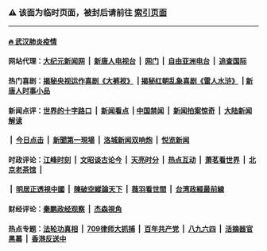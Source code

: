 ### ⚠️ 该面为临时页面，被封后请前往 [索引页面](../link4.md)

---

#### [🔥 武汉肺炎疫情](http://128.199.13.192:10000/videos/corona/)

#### 网站代理：[大纪元新闻网](http://128.199.13.192:10080/gb/) &nbsp;|&nbsp; [新唐人电视台](http://128.199.13.192:8808/gb/) &nbsp;|&nbsp; [网门](http://128.199.13.192:11000/) &nbsp;|&nbsp; [自由亚洲电台](http://128.199.13.192:9800/mandarin/) &nbsp;|&nbsp; [追查国际](http://128.199.13.192:10010/)

#### 热门喜剧：[揭秘央视运作喜剧《大裤衩》](http://128.199.13.192:10000/videos/res/big-shorts/) &nbsp;|&nbsp;[揭秘红朝乱象喜剧《雷人水浒》](http://128.199.13.192:10000/videos/res/OutlawsOfMarsh/) &nbsp;|&nbsp;[新唐人时事小品](http://128.199.13.192:10000/videos/res/comedy/)

#### 新闻点评：[世界的十字路口](http://128.199.13.192/tanghao/) &nbsp;|&nbsp; [新闻看点](http://128.199.13.192/news-insight/) &nbsp;|&nbsp;[中国禁闻](http://128.199.13.192/ntdtv-news/) &nbsp;|&nbsp; [新闻拍案惊奇](http://128.199.13.192/dayu/) &nbsp;|&nbsp; [大陆新闻解读](http://128.199.13.192/ntdtv-comedy/)
####   &nbsp;|&nbsp;  [今日点击](http://128.199.13.192/news-click/)  &nbsp;|&nbsp; [新聞第一現場](http://128.199.13.192/primary-scene/) &nbsp;|&nbsp; [洛城新闻双响炮](http://128.199.13.192/la-news/) &nbsp;|&nbsp; [悦览新闻](http://128.199.13.192/dingyue/)

#### 时政评论：[江峰时刻](http://128.199.13.192/today-in-history/) &nbsp;|&nbsp; [文昭谈古论今](http://128.199.13.192/wenzhao/) &nbsp;|&nbsp; [天亮时分](http://128.199.13.192/tianliang/) &nbsp;|&nbsp; [热点互动](http://128.199.13.192/ntdtv-rdhd/) &nbsp;|&nbsp; [萧茗看世界](http://128.199.13.192/simonegao/) &nbsp;|&nbsp; [北京老茶馆](http://128.199.13.192/teahouse/)  &nbsp;|&nbsp;  
####   &nbsp;|&nbsp;  [明居正透視中國](http://128.199.13.192/decoding-china/)  &nbsp;|&nbsp; [陳破空縱論天下](http://128.199.13.192/pokong/)  &nbsp;|&nbsp; [薇羽看世間](http://128.199.13.192/weiyu/)  &nbsp;|&nbsp; [台湾政經最前線](http://128.199.13.192/taiwan/)   

#### 财经评论：[秦鹏政经观察](http://128.199.13.192/qinpeng/) &nbsp;|&nbsp; [杰森視角 ](http://128.199.13.192/jason/)

#### 热点专题：[法轮功真相](http://128.199.13.192:10000/videos/truth.html) &nbsp;|&nbsp; [709律师大抓捕](http://128.199.13.192:10000/videos/709/) &nbsp;|&nbsp; [百年共产党](http://128.199.13.192:10000/videos/ccp.html) &nbsp;|&nbsp; [八九六四](http://128.199.13.192:10000/videos/88/)  &nbsp;|&nbsp; [活摘器官黑幕](http://128.199.13.192:10000/videos/res/Organs/)  &nbsp;|&nbsp; [香港反送中](http://128.199.13.192:10000/videos/res/hk/) 

<img src='http://gfw-breaker.win/link4.md' width='0px' height='0px'/>

